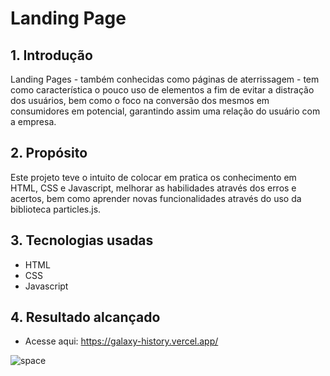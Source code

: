 # Landing Page

## 1. Introdução
 Landing Pages - também conhecidas como páginas de aterrissagem - tem como característica o pouco uso de elementos a fim de evitar a distração dos usuários, bem como o foco na conversão dos mesmos em consumidores em potencial, garantindo assim uma relação do usuário com a empresa.

## 2. Propósito
 Este projeto teve o intuito de colocar em pratica os conhecimento em HTML, CSS e Javascript, melhorar as habilidades através dos erros e acertos, bem como aprender novas funcionalidades através do uso da biblioteca particles.js. 

## 3. Tecnologias usadas

- HTML
- CSS
- Javascript

## 4. Resultado alcançado

- Acesse aqui: https://galaxy-history.vercel.app/

![space](https://user-images.githubusercontent.com/60816154/158829725-008a64de-9350-4c53-b3bd-424210fa7ef6.gif)
